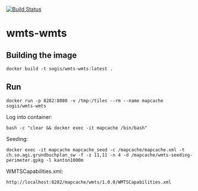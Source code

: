 [![Build Status](https://github.com/edigonzales/wmts-wmts/workflows/CI/CD/badge.svg)](https://github.com/edigonzales/wmts-wmts/workflows/CI/CD/badge.svg)

# wmts-wmts

## Building the image

```
docker build -t sogis/wmts-wmts:latest .
```

## Run
```
docker run -p 8282:8080 -v /tmp:/tiles --rm --name mapcache sogis/wmts-wmts
```

Log into container:
```
bash -c "clear && docker exec -it mapcache /bin/bash"
```

Seeding:
```
docker exec -it mapcache mapcache_seed -c /mapcache/mapcache.xml -t ch.so.agi.grundbuchplan_sw -f -z 11,11 -n 4 -d /mapcache/wmts-seeding-perimeter.gpkg -l kanton1000m
```

WMTSCapabilities.xml:
```
http://localhost:8282/mapcache/wmts/1.0.0/WMTSCapabilities.xml
```
